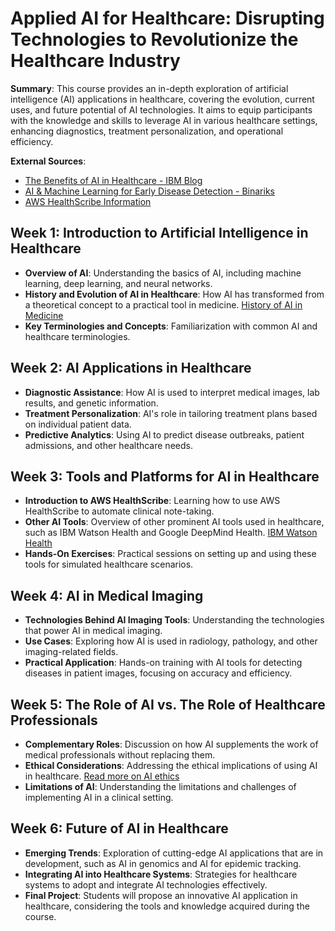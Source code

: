 # Applied AI for Healthcare: Disrupting Technologies to Revolutionize the Healthcare Industry

**Summary**: This course provides an in-depth exploration of artificial intelligence (AI) applications in healthcare, covering the evolution, current uses, and future potential of AI technologies. It aims to equip participants with the knowledge and skills to leverage AI in various healthcare settings, enhancing diagnostics, treatment personalization, and operational efficiency.

**External Sources**:
- [The Benefits of AI in Healthcare - IBM Blog](https://www.ibm.com/blog/the-benefits-of-ai-in-healthcare/)
- [AI & Machine Learning for Early Disease Detection - Binariks](https://binariks.com/blog/ai-machine-learning-for-early-disease-detection/)
- [AWS HealthScribe Information](https://aws.amazon.com/es/healthscribe/)

## Week 1: Introduction to Artificial Intelligence in Healthcare
- **Overview of AI**: Understanding the basics of AI, including machine learning, deep learning, and neural networks.
- **History and Evolution of AI in Healthcare**: How AI has transformed from a theoretical concept to a practical tool in medicine. [History of AI in Medicine](https://pubmed.ncbi.nlm.nih.gov/32565184/)
- **Key Terminologies and Concepts**: Familiarization with common AI and healthcare terminologies.

## Week 2: AI Applications in Healthcare
- **Diagnostic Assistance**: How AI is used to interpret medical images, lab results, and genetic information.
- **Treatment Personalization**: AI's role in tailoring treatment plans based on individual patient data.
- **Predictive Analytics**: Using AI to predict disease outbreaks, patient admissions, and other healthcare needs.

## Week 3: Tools and Platforms for AI in Healthcare
- **Introduction to AWS HealthScribe**: Learning how to use AWS HealthScribe to automate clinical note-taking.
- **Other AI Tools**: Overview of other prominent AI tools used in healthcare, such as IBM Watson Health and Google DeepMind Health. [IBM Watson Health](https://www.ibm.com/industries/healthcare)
- **Hands-On Exercises**: Practical sessions on setting up and using these tools for simulated healthcare scenarios.

## Week 4: AI in Medical Imaging
- **Technologies Behind AI Imaging Tools**: Understanding the technologies that power AI in medical imaging.
- **Use Cases**: Exploring how AI is used in radiology, pathology, and other imaging-related fields.
- **Practical Application**: Hands-on training with AI tools for detecting diseases in patient images, focusing on accuracy and efficiency.

## Week 5: The Role of AI vs. The Role of Healthcare Professionals
- **Complementary Roles**: Discussion on how AI supplements the work of medical professionals without replacing them.
- **Ethical Considerations**: Addressing the ethical implications of using AI in healthcare. [Read more on AI ethics](https://www.ibm.com/thought-leadership/institute-business-value/report/ai-ethics)
- **Limitations of AI**: Understanding the limitations and challenges of implementing AI in a clinical setting.

## Week 6: Future of AI in Healthcare
- **Emerging Trends**: Exploration of cutting-edge AI applications that are in development, such as AI in genomics and AI for epidemic tracking.
- **Integrating AI into Healthcare Systems**: Strategies for healthcare systems to adopt and integrate AI technologies effectively.
- **Final Project**: Students will propose an innovative AI application in healthcare, considering the tools and knowledge acquired during the course.
